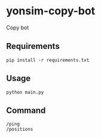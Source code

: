 # yonsim-copy-bot

Copy bot

## Requirements

```
pip install -r requirements.txt
```

## Usage

```
python main.py
```

## Command

```
/ping
/positions
```
